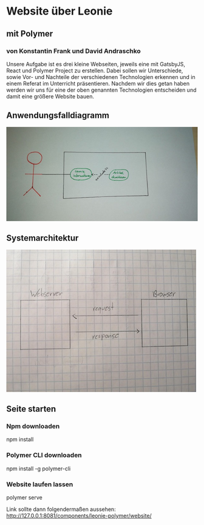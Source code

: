 # Website über Leonie
## mit Polymer 
### von Konstantin Frank und David Andraschko

Unsere Aufgabe ist es drei kleine Webseiten, jeweils eine mit GatsbyJS, React und Polymer Project zu erstellen.
Dabei sollen wir Unterschiede, sowie Vor- und Nachteile der verschiedenen Technologien erkennen und 
in einem Referat im Unterricht präsentieren. Nachdem wir dies getan haben werden wir uns für eine der 
oben genannten Technologien entscheiden und damit eine größere Website bauen.

## Anwendungsfalldiagramm 
![use-case diagramm](images/use-case.jpeg)

## Systemarchitektur
![systemarchitektur](images/architecture.jpeg)

## Seite starten
### Npm downloaden
npm install 

### Polymer CLI downloaden
npm install -g polymer-cli

### Website laufen lassen
polymer serve

Link sollte dann folgendermaßen aussehen: http://127.0.0.1:8081/components/leonie-polymer/website/